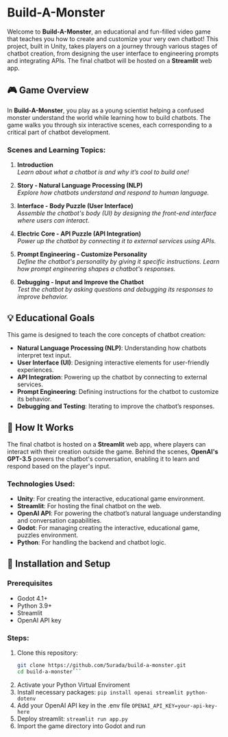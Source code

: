 # Build-A-Monster

Welcome to **Build-A-Monster**, an educational and fun-filled video game that teaches you how to create and customize your very own chatbot! This project, built in Unity, takes players on a journey through various stages of chatbot creation, from designing the user interface to engineering prompts and integrating APIs. The final chatbot will be hosted on a **Streamlit** web app.

## 🎮 Game Overview

In **Build-A-Monster**, you play as a young scientist helping a confused monster understand the world while learning how to build chatbots. The game walks you through six interactive scenes, each corresponding to a critical part of chatbot development.

### Scenes and Learning Topics:
1. **Introduction**  
   *Learn about what a chatbot is and why it’s cool to build one!*

2. **Story - Natural Language Processing (NLP)**  
   *Explore how chatbots understand and respond to human language.*

3. **Interface - Body Puzzle (User Interface)**  
   *Assemble the chatbot's body (UI) by designing the front-end interface where users can interact.*

4. **Electric Core - API Puzzle (API Integration)**  
   *Power up the chatbot by connecting it to external services using APIs.*

5. **Prompt Engineering - Customize Personality**  
   *Define the chatbot's personality by giving it specific instructions. Learn how prompt engineering shapes a chatbot's responses.*

6. **Debugging - Input and Improve the Chatbot**  
   *Test the chatbot by asking questions and debugging its responses to improve behavior.*

## 💡 Educational Goals

This game is designed to teach the core concepts of chatbot creation:
- **Natural Language Processing (NLP)**: Understanding how chatbots interpret text input.
- **User Interface (UI)**: Designing interactive elements for user-friendly experiences.
- **API Integration**: Powering up the chatbot by connecting to external services.
- **Prompt Engineering**: Defining instructions for the chatbot to customize its behavior.
- **Debugging and Testing**: Iterating to improve the chatbot’s responses.

## 🚀 How It Works

The final chatbot is hosted on a **Streamlit** web app, where players can interact with their creation outside the game. Behind the scenes, **OpenAI's GPT-3.5** powers the chatbot's conversation, enabling it to learn and respond based on the player's input.

### Technologies Used:
- **Unity**: For creating the interactive, educational game environment.
- **Streamlit**: For hosting the final chatbot on the web.
- **OpenAI API**: For powering the chatbot’s natural language understanding and conversation capabilities.
- **Godot**: For managing creating the interactive, educational game, puzzles environment.
- **Python**: For handling the backend and chatbot logic.

## 🔧 Installation and Setup

### Prerequisites
- Godot 4.1+
- Python 3.9+
- Streamlit
- OpenAI API key

### Steps:
1. Clone this repository:
   ```bash
   git clone https://github.com/5urada/build-a-monster.git
   cd build-a-monster```
2. Activate your Python Virtual Enviroment
3. Install necessary packages:
    ```pip install openai streamlit python-dotenv```
4. Add your OpenAI API key in the .env file
    ```OPENAI_API_KEY=your-api-key-here```
5. Deploy streamlit:
    ```streamlit run app.py```
6. Import the game directory into Godot and run